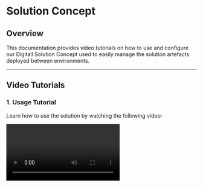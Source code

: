 # Solution Concept

## Overview

This documentation provides video tutorials on how to use and configure our Digitall Solution Concept used to easily manage the solution artefacts deployed between environments.

---

## Video Tutorials

### 1. Usage Tutorial
Learn how to use the solution by watching the following video:

<video src="https://youtu.be/DLfFqvcOrrs?si=xeUrjaQqoptmUmmJ" title="DIGITALL Solution workbench: Usage tutorial" />
---

### 2. Configuration Tutorial
Understand how to configure the solution by watching this video:

[![Watch the configuration tutorial](https://img.youtube.com/vi/CONFIG_VIDEO_ID/maxresdefault.jpg)](https://digitallnature.sharepoint.com/:v:/r/teams/Skill-upinitiativeMSFTDynCRM/Shared%20Documents/Solution%20Workbench%20-%20configuration.mp4?csf=1&web=1&nav=undefined&e=ABevX6)
> *Click the image or [here](https://digitallnature.sharepoint.com/:v:/r/teams/Skill-upinitiativeMSFTDynCRM/Shared%20Documents/Solution%20Workbench%20-%20configuration.mp4?csf=1&web=1&nav=undefined&e=ABevX6) to watch the configuration tutorial.*

---

## Additional Resources

If you are looking to download the solution, refer to the following repository [here](https://github.com/DIGITALLNature/DigitallSolutions/releases).

---